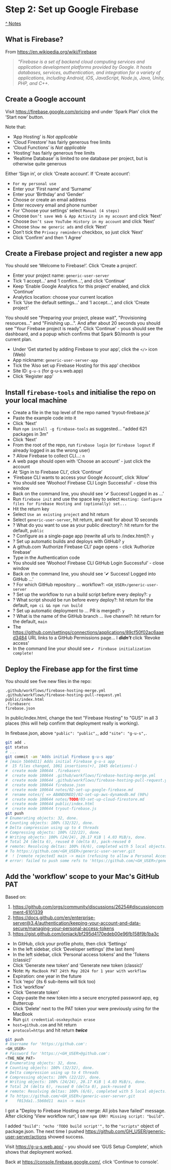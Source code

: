 # Step 2: Set up Google Firebase

[^ Notes](./00-notes.md)

## What is Firebase?

From <https://en.wikipedia.org/wiki/Firebase>

> _"Firebase is a set of backend cloud computing services and application_
> _development platforms provided by Google. It hosts databases, services,_
> _authentication, and integration for a variety of applications, including_
> _Android, iOS, JavaScript, Node.js, Java, Unity, PHP, and C++._

## Create a Google account

Visit <https://firebase.google.com/pricing> and under ‘Spark Plan’ click the
‘Start now’ button.

Note that:
- ‘App Hosting’ is _Not applicable_
- ‘Cloud Firestore’ has fairly generous free limits
- ‘Cloud Functions’ is _Not applicable_
- ‘Hosting’ has fairly generous free limits
- ‘Realtime Database’ is limited to one database per project, but is otherwise
  quite generous

Either ‘Sign in’, or click ‘Create account’. If ‘Create account’:

- `For my personal use`
- Enter your ‘First name’ and ‘Surname’
- Enter your ‘Birthday’ and ‘Gender’
- Choose or create an email address
- Enter recovery email and phone number
- For ‘Choose your settings’ select `Manual (4 steps)`
- Choose `Don’t save Web & App Activity in my account` and click ‘Next’
- Choose `Don’t save YouTube History in my account` and click ‘Next’
- Choose `Show me generic ads` and click ‘Next’
- Don’t tick the `Privacy reminders` checkbox, so just click ‘Next’
- Click ‘Confirm’ and then ‘I Agree’

## Create a Firebase project and register a new app

You should see ‘Welcome to Firebase!’. Click ‘Create a project’.

- Enter your project name: `generic-user-server`
- Tick ‘I accept...’ amd ‘I confirm...’, and click ‘Continue’
- Keep ‘Enable Google Analytics for this project’ enabled, and click ‘Continue’
- Analytics location: choose your current location
- Tick ‘Use the default settings...’ and ‘I accept...’, and click ‘Create project’

You should see "Preparing your project, please wait", "Provisioning resources…"
and "Finishing up…". And after about 20 seconds you should see "Your Firebase
project is ready". Click ‘Continue’ - yous should see the dashboard, and a popup
which confirms that Spark $0/month is your current plan.

- Under ‘Get started by adding Firebase to your app’, click the `</>` icon (Web)
- App nickname: `generic-user-server-app`
- Tick the ‘Also set up Firebase Hosting for this app’ checkbox
- Site ID: `g-u-s` (for g-u-s.web.app)
- Click ‘Register app’

## Install `firebase-tools` and initialise the repo on your local machine

- Create a file in the top level of the repo named ‘tryout-firebase.js’
- Paste the example code into it
- Click ‘Next’
- Run `npm install -g firebase-tools` as suggested... "added 621 packages in 3m"
- Click ‘Next’
- From the root of the repo, run `firebase login` (or `firebase logout` if
  already logged in as the wrong user)
- ? Allow Firebase to collect CLI...: `n`
- A web page should open with ‘Choose an account’ - just click the account
- At ‘Sign in to Firebase CLI’, click ‘Continue’
- ‘Firebase CLI wants to access your Google Account’, click ‘Allow’
- You should see ‘Woohoo! Firebase CLI Login Successful’ - close this window
- Back on the command line, you should see ‘✔  Success! Logged in as ...’
- Run `firebase init` and use the space key to select
  `Hosting: Configure files for Firebase Hosting and (optionally) set...`
- Hit the return key
- Select `Use an existing project` and hit return 
- Select `generic-user-server`, hit return, and wait for about 10 seconds
- ? What do you want to use as your public directory?: hit return for the
  default, `public`
- ? Configure as a single-page app (rewrite all urls to /index.html)?: `y`
- ? Set up automatic builds and deploys with GitHub? `y`
- A github.com ‘Authorize Firebase CLI’ page opens - click ‘Authorize firebase’
- Type in the Authentication code
- You should see ‘Woohoo! Firebase CLI GitHub Login Successful’ - close window
- Back on the command line, you should see ‘✔  Success! Logged into GitHub ...’
- ? For which GitHub repository ... workflow?: `<GH_USER>/generic-user-server`
- ? Set up the workflow to run a build script before every deploy?: `y`
- ? What script should be run before every deploy?: hit return for the
  default, `npm ci && npm run build`
- ? Set up automatic deployment to ... PR is merged?: `y`
- ? What is the name of the GitHub branch ... live channel?: hit return for the
  default, `main`
- The <https://github.com/settings/connections/applications/89cf50f02ac6aaed3484>
  URL links to a GitHub Permissions page... I __*didn't*__ click ‘Revoke access’
- In the command line your should see `✔  Firebase initialization complete!`

## Deploy the Firebase app for the first time

You should see five new files in the repo:

```
.github/workflows/firebase-hosting-merge.yml
.github/workflows/firebase-hosting-pull-request.yml
public/index.html
.firebaserc
firebase.json
```

In public/index.html, change the text "Firebase Hosting" to "GUS" in all 3
places (this will help confirm that deployment really is working).

In firebase.json, above `"public": "public",`, add `"site": "g-u-s",`.

```bash
git add .
git status
# ...
git commit -am 'Adds initial Firebase g-u-s app'
# [main 5b60d11] Adds initial Firebase g-u-s app
#  15 files changed, 1061 insertions(+), 1045 deletions(-)
#  create mode 100644 .firebaserc
#  create mode 100644 .github/workflows/firebase-hosting-merge.yml
#  create mode 100644 .github/workflows/firebase-hosting-pull-request.yml
#  create mode 100644 firebase.json
#  create mode 100644 notes/02-set-up-google-firebase.md
#  rename notes/{ => ABANDONED}/02-set-up-aws-dynamodb.md (98%)
#  create mode 100644 notes/TODO/03-set-up-cloud-firestore.md
#  create mode 100644 public/index.html
#  create mode 100644 tryout-firebase.js
git push
# Enumerating objects: 32, done.
# Counting objects: 100% (32/32), done.
# Delta compression using up to 4 threads
# Compressing objects: 100% (22/22), done.
# Writing objects: 100% (24/24), 20.17 KiB | 4.03 MiB/s, done.
# Total 24 (delta 6), reused 0 (delta 0), pack-reused 0
# remote: Resolving deltas: 100% (6/6), completed with 5 local objects.
# To https://github.com/<GH_USER>/generic-user-server.git
#  ! [remote rejected] main -> main (refusing to allow a Personal Access Token to create or update workflow `.github/workflows/firebase-hosting-merge.yml` without `workflow` scope)
# error: failed to push some refs to 'https://github.com/<GH_USER>/generic-user-server.git'
```

## Add the 'workflow' scope to your Mac's GitHub PAT

Based on:
1. <https://github.com/orgs/community/discussions/26254#discussioncomment-6101339>
2. <https://docs.github.com/en/enterprise-server@3.4/authentication/keeping-your-account-and-data-secure/managing-your-personal-access-tokens>
3. <https://gist.github.com/jonjack/bf295d4170edeb00e96fb158f9b1ba3c>

- In GitHub, click your profile photo, then click ‘Settings’
- In the left sidebar, click ‘Developer settings’ (the last item)
- In the left sidebar, click ‘Personal access tokens’ and the ‘Tokens (classic)’
- Click ‘Generate new token’ and ‘Generate new token (classic)’
- Note: `My MacBook PAT 24th May 2024 for 1 year with workflow`
- Expiration: one year in the future
- Tick ‘repo’ (its 6 sub-items will tick too)
- Tick ‘workflow’
- Click ‘Generate token’
- Copy-paste the new token into a secure encrypted password app, eg Buttercup
- Click ‘Delete’ next to the PAT token your were previously using for the MacBook
- Run `git credential-osxkeychain erase`
- `host=github.com` and hit return
- `protocol=https` and hit return __*twice*__

```bash
git push
# Username for 'https://github.com':
<GH_USER>
# Password for 'https://<GH_USER>@github.com':
<THE_NEW_PAT>
# Enumerating objects: 32, done.
# Counting objects: 100% (32/32), done.
# Delta compression using up to 4 threads
# Compressing objects: 100% (22/22), done.
# Writing objects: 100% (24/24), 20.17 KiB | 4.03 MiB/s, done.
# Total 24 (delta 6), reused 0 (delta 0), pack-reused 0
# remote: Resolving deltas: 100% (6/6), completed with 5 local objects.
# To https://github.com/<GH_USER>/generic-user-server.git
#    f013da1..5b60d11  main -> main
```

I got a "Deploy to Firebase Hosting on merge: All jobs have failed" message.
After clicking ‘View workflow run’, I saw `npm ERR! Missing script: "build"`.

I added `"build": "echo 'TODO build script'",` to the `"scripts"` object of
package.json. The next time I pushed
<https://github.com/GH_USER/generic-user-server/actions> showed success.

Visit <https://g-u-s.web.app/> - you should see ‘GUS Setup Complete’, which
shows that deployment worked.

Back at <https://console.firebase.google.com/>, click ‘Continue to console’.
